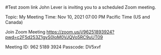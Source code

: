 #Test
zoom link
John Lever is inviting you to a scheduled Zoom meeting.

Topic: My Meeting
Time: Nov 10, 2021 07:00 PM Pacific Time (US and Canada)

Join Zoom Meeting
https://zoom.us/j/96251893924?pwd=c2F5d253Z1gvS0loM0VJQVo5RC9uUT09

Meeting ID: 962 5189 3924
Passcode: DV5xvf


